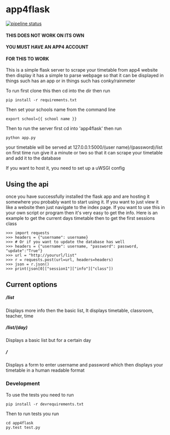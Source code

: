 # app4flask
[![pipeline status](https://gitlab.com/ire4ever1190/app4flask/badges/master/pipeline.svg)](https://gitlab.com/ire4ever1190/app4flask/commits/master)
#### THIS DOES NOT WORK ON ITS OWN
#### YOU MUST HAVE AN APP4 ACCOUNT
#### FOR THIS TO WORK
This is a simple flask server to scrape your timetable from app4 website then display it has a simple to parse webpage so that it can be 
displayed in things such has an app or in things such has conky/rainmeter

To run first clone this then cd into the dir then run
```
pip install -r requirements.txt
```
Then set your schools name from the command line
```
export school={{ school name }}
```

Then to run the server first cd into 'app4flask' then run
```
python app.py
```
your timetable will be served at 127.0.0.1:5000/(user name)/(password)/list
on first time run give it a minute or two so that it can scrape your timetable and add it to the database

If you want to host it, you need to set up a uWSGI config

Using the api
---

once you have successfully installed the flask app and are hosting it somewhere
you probably want to start using it. If you want to just view it like a website
then just navigate to the index page. If you want to use this in your own 
script or program then it's very easy to get the info. Here is an example
to get the current days timetable then to get the first sessions class
```
>>> import requests
>>> headers = {"username": username}
>>> # Or if you want to update the database has well
>>> headers = {"username": username, "password": password, "update":"True"}
>>> url = "http://yoururl/list"
>>> r = requests.post(url=url, headers=headers)
>>> json = r.json()
>>> print(json[0]["session1"]["info"]["class"])

```

Current options
---

##### /list 
Displays more info then the basic list, It displays timetable, 
classroom, teacher, time

##### /list/(day)
Displays a basic list but for a certain day

##### /
Displays a form to enter username and password which then displays
your timetable in a human readable format

### Development

To use the tests you need to run 
```
pip install -r devrequirements.txt
```
Then to run tests you run
```
cd app4flask
py.test test.py
```
